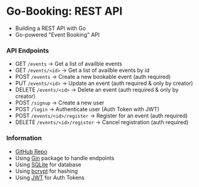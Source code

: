 # Go-Booking: REST API
- Building a REST API with Go
- Go-powered "Event Booking" API

### API Endpoints
- GET `/events` -> Get a list of availble events
- GET `/events/<id>` -> Get a list of availble events by id
- POST `/events` -> Create a new bookable event (auth required)
- PUT `/events/<id>` -> Update an event (auth required & only by creator)
- DELETE `/events/<id>` -> Delete an event (auth required & only by creator)
- POST `/signup` -> Create a new user
- POST `/login` -> Authenticate user (Auth Token with JWT)
- POST `/events/<id>/register` -> Register for an event (auth required)
- DELETE `/events/<id>/register` -> Cancel registration (auth required)

### Information
- [GitHub Repo](https://github.com/jaimalhi/Go-Booking)
- Using [Gin](https://github.com/gin-gonic/gin) package to handle endpoints
- Using [SQLite](https://github.com/mattn/go-sqlite3) for database
- Using [bcrypt](https://pkg.go.dev/golang.org/x/crypto/bcrypt) for hashing
- Using [JWT](https://github.com/golang-jwt/jwt) for Auth Tokens